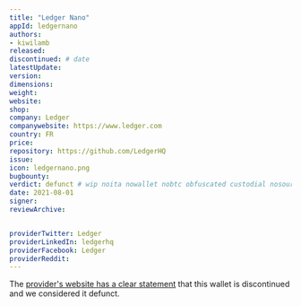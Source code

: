```yaml
---
title: "Ledger Nano"
appId: ledgernano
authors:
- kiwilamb
released: 
discontinued: # date
latestUpdate:
version:
dimensions: 
weight: 
website: 
shop: 
company: Ledger
companywebsite: https://www.ledger.com
country: FR
price: 
repository: https://github.com/LedgerHQ
issue:
icon: ledgernano.png
bugbounty:
verdict: defunct # wip noita nowallet nobtc obfuscated custodial nosource nonverifiable reproducible bounty defunct
date: 2021-08-01
signer:
reviewArchive:


providerTwitter: Ledger
providerLinkedIn: ledgerhq
providerFacebook: Ledger
providerReddit: 
---
```


The [provider's website has a clear statement](https://support.ledger.com/hc/en-us/articles/360010500620-Discontinued-products?docs=true) that this wallet is discontinued and we considered it defunct.
